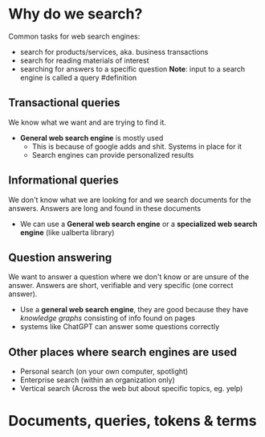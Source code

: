 # Why do we search?
Common tasks for web search engines:
- search for products/services, aka. business transactions
- search for reading materials of interest
- searching for answers to a specific question
**Note**: input to a search engine is called a query #definition
## Transactional queries
We know what we want and are trying to find it.
- **General web search engine** is mostly used
	- This is because of google adds and shit. Systems in place for it
	- Search engines can provide personalized results
## Informational queries
We don't know what we are looking for and we search documents for the answers. Answers are long and found in these documents
- We can use a **General web search engine** or a **specialized web search engine** (like ualberta library)
## Question answering
We want to answer a question where we don't know or are unsure of the answer. Answers are short, verifiable and very specific (one correct answer).
- Use a **general web search engine**, they are good because they have *knowledge graphs* consisting of info found on pages
- systems like ChatGPT can answer some questions correctly
## Other places where search engines are used
- Personal search (on your own computer, spotlight)
- Enterprise search (within an organization only)
- Vertical search (Across the web but about specific topics, eg. yelp)
# Documents, queries, tokens & terms
